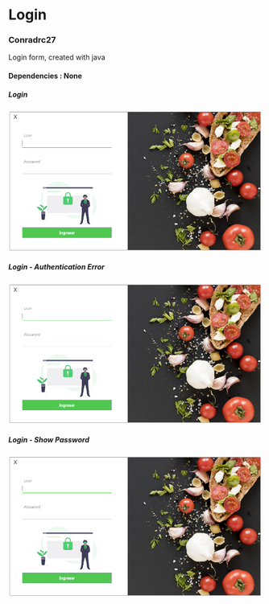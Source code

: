 
# Login
### Conradrc27

Login form, created with java

#### Dependencies : None

##### Login
![Login screenshot](mockups/Login.png)

##### Login - Authentication Error
![LoginError screenshot](mockups/Login.png)

##### Login - Show Password
![LoginData screenshot](mockups/Login.png)

